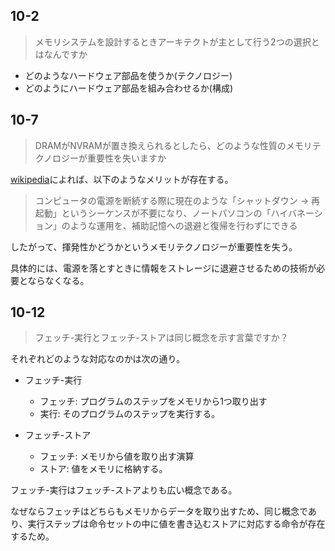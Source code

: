 ## 10-2

> メモリシステムを設計するときアーキテクトが主として行う2つの選択とはなんですか


- どのようなハードウェア部品を使うか(テクノロジー)
- どのようにハードウェア部品を組み合わせるか(構成)

## 10-7

> DRAMがNVRAMが置き換えられるとしたら、どのような性質のメモリテクノロジーが重要性を失いますか

[wikipedia](https://ja.wikipedia.org/wiki/%E4%B8%8D%E6%8F%AE%E7%99%BA%E6%80%A7%E3%83%A1%E3%83%A2%E3%83%AA#%E6%A6%82%E8%AA%AC)によれば、以下のようなメリットが存在する。
> コンピュータの電源を断続する際に現在のような「シャットダウン → 再起動」というシーケンスが不要になり、ノートパソコンの「ハイバネーション」のような運用を、補助記憶への退避と復帰を行わずにできる

したがって、揮発性かどうかというメモリテクノロジーが重要性を失う。

具体的には、電源を落とすときに情報をストレージに退避させるための技術が必要とならなくなる。


## 10-12
> フェッチ-実行とフェッチ-ストアは同じ概念を示す言葉ですか？

それぞれどのような対応なのかは次の通り。

- フェッチ-実行
  - フェッチ: プログラムのステップをメモリから1つ取り出す
  - 実行: そのプログラムのステップを実行する。

- フェッチ-ストア
  - フェッチ: メモリから値を取り出す演算
  - ストア: 値をメモリに格納する。

フェッチ-実行はフェッチ-ストアよりも広い概念である。

なぜならフェッチはどちらもメモリからデータを取り出すため、同じ概念であり、実行ステップは命令セットの中に値を書き込むストアに対応する命令が存在するため。
